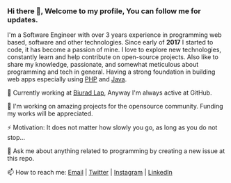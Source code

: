 ### Hi there 👋, Welcome to my profile, You can follow me for updates.

I'm a Software Engineer with over 3 years experience in programming web based, software and other technologies. Since early of **2017** I started to code, it has become a passion of mine. I love to explore new technologies, constantly learn and help contribute on open-source projects. Also like to share my knowledge, passionate, and somewhat meticulous about programming and tech in general. Having a strong foundation in building web apps especially using [PHP](https://php.net) and [Java](https://java.com).

🔭 Currently working at [Biurad Lap](https://biurad.com/), Anyway I'm always active at GitHub.

👯 I'm working on amazing projects for the opensource community. Funding my works will be appreciated.

⚡ Motivation: It does not matter how slowly you go, as long as you do not stop...

💬 Ask me about anything related to programming by creating a new issue at this repo.

📫 How to reach me: [Email](divineibok@gmail.com) | [Twitter](https://twitter.com/SparkleKvng) | [Instagram](https://www.instagram.com/sparkekvng) | [LinkedIn](https://www.linkedin.com/in/divinenniquaye)
